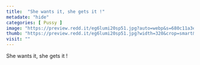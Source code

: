 ```yaml
---
title:  "She wants it, she gets it !"
metadate: "hide"
categories: [ Pussy ]
image: "https://preview.redd.it/eg6lumi20sp51.jpg?auto=webp&s=680c11a3ede483380fb16f6c6111ddb22dfc8000"
thumb: "https://preview.redd.it/eg6lumi20sp51.jpg?width=320&crop=smart&auto=webp&s=64c385b7f3103a81b433cb942d8812bd256e1bb4"
visit: ""
---
```

She wants it, she gets it !
